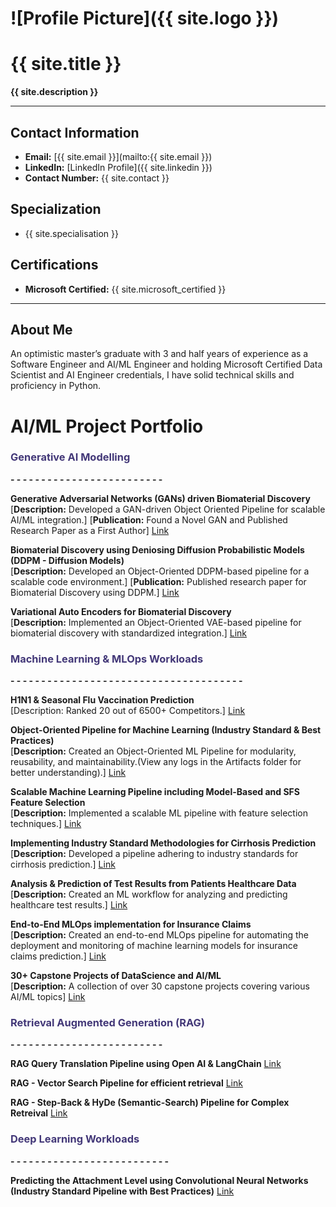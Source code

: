 # ![Profile Picture]({{ site.logo }})

# {{ site.title }}

**{{ site.description }}**

---

## Contact Information
- **Email:** [{{ site.email }}](mailto:{{ site.email }})
- **LinkedIn:** [LinkedIn Profile]({{ site.linkedin }})
- **Contact Number:** {{ site.contact }}

## Specialization
- {{ site.specialisation }}

## Certifications
- **Microsoft Certified:** {{ site.microsoft_certified }}

---

## About Me

An optimistic master’s graduate with 3 and half years of experience as a Software Engineer and AI/ML Engineer and holding Microsoft Certified Data Scientist and AI Engineer credentials, I have solid technical skills and proficiency in Python. 



# AI/ML Project Portfolio

###  <span style="color:#433878">Generative AI Modelling </span>
**- - - - - - - - - - - - - - - - - - - - - - - - -**

**Generative Adversarial Networks (GANs) driven Biomaterial Discovery**
<br>
[**Description:** Developed a GAN-driven Object Oriented Pipeline for scalable AI/ML integration.]
[**Publication:** Found a Novel GAN and Published Research Paper as a First Author]
[Link](https://github.com/Karthi-DStech/GAN-Driven-Biomaterial-Discovery)

**Biomaterial Discovery using Deniosing Diffusion Probabilistic Models (DDPM - Diffusion Models)** 
<br>
[**Description:** Developed an Object-Oriented  DDPM-based pipeline for a scalable code environment.]
[**Publication:** Published research paper for Biomaterial Discovery using DDPM.]
[Link](https://github.com/Karthi-DStech/Denoising-Diffusion-Probablistic-Models-for-Biomaterial-Discovery)

**Variational Auto Encoders for Biomaterial Discovery**
<br>
[**Description:** Implemented an Object-Oriented VAE-based pipeline for biomaterial discovery with standardized integration.]
[Link](https://github.com/Karthi-DStech/Variational-AutoEncoders-for-Biomaterial-Discovery)


###  <span style="color:#433878">Machine Learning & MLOps Workloads</span>
**- - - - - - - - - - - - - - - - - - - - - - - - - - - - - - - - - - - - - -**

**H1N1 & Seasonal Flu Vaccination Prediction**
<br>
[Description: Ranked 20 out of 6500+ Competitors.] 
[Link](https://github.com/Karthi-DStech/Predicting-H1N1-and-Seasonal-Flu-Uptake)

**Object-Oriented Pipeline for Machine Learning (Industry Standard & Best Practices)**
<br>
[**Description:** Created an Object-Oriented ML Pipeline for modularity, reusability, and maintainability.(View any logs in the Artifacts folder for better understanding).]
[Link](https://github.com/Karthi-DStech/Object-Oriented-Pipeline-for-Machine-Learning)

**Scalable Machine Learning Pipeline including Model-Based and SFS Feature Selection**
<br>
[**Description:** Implemented a scalable ML pipeline with feature selection techniques.]
[Link](https://github.com/Karthi-DStech/Scalable-Model-Based-and-SFS-Feature-Selection)

**Implementing Industry Standard Methodologies for Cirrhosis Prediction**
<br>
[**Description:** Developed a pipeline adhering to industry standards for cirrhosis prediction.]
[Link](https://github.com/Karthi-DStech/Industry-Standard-ML-for-Cirrhosis-Prediction)

**Analysis & Prediction of Test Results from Patients Healthcare Data**
<br>
[**Description:** Created an ML workflow for analyzing and predicting healthcare test results.]
[Link](https://github.com/Karthi-DStech/Analysis-and-Prediction-of-Test-Results-from-Patients-Heathcare-Data)

**End-to-End MLOps implementation for Insurance Claims**
<br>
[**Description:** Created an end-to-end MLOps pipeline for automating the deployment and monitoring of machine learning models for insurance claims prediction.]
[Link](https://github.com/Karthi-DStech/End-to-End-MLOps-Training-for-Insurance-Claims)

**30+ Capstone Projects of DataScience and AI/ML**
<br>
[**Description:** A collection of over 30 capstone projects covering various AI/ML topics]
[Link](https://github.com/Karthi-DStech/Capstone-projects-of-Data-Science-and-AI-ML)




###  <span style="color:#433878">Retrieval Augmented Generation (RAG)</span>
**- - - - - - - - - - - - - - - - - - - - - - - - -**

**RAG Query Translation Pipeline using Open AI & LangChain**
[Link](https://github.com/Karthi-DStech/RAG-Query-Translation--Semantic-Search)

**RAG - Vector Search Pipeline for efficient retrieval**
[Link](https://github.com/Karthi-DStech/VectorSearch-RAG-using-LangChain-OpenAI)

**RAG - Step-Back & HyDe (Semantic-Search) Pipeline for Complex Retreival**
[Link](https://github.com/Karthi-DStech/RAG-Step-Back-and-HyDe-Semantic-Search)


### <span style="color:#433878">Deep Learning Workloads </span> 
**- - - - - - - - - - - - - - - - - - - - - - - - - -**

**Predicting the Attachment Level using Convolutional Neural Networks (Industry Standard Pipeline with Best Practices)**
[Link](https://github.com/Karthi-DStech/CNN-for-Predicting-Attachment-Level-of-Bacteria)







